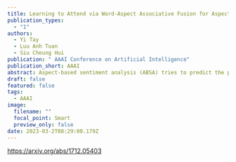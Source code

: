 ```yaml
---
title: Learning to Attend via Word-Aspect Associative Fusion for Aspect-based Sentiment Analysis
publication_types:
  - "1"
authors:
  - Yi Tay
  - Luu Anh Tuan
  - Siu Cheung Hui
publication: " AAAI Conference on Artificial Intelligence"
publication_short: AAAI
abstract: Aspect-based sentiment analysis (ABSA) tries to predict the polarity of a given document with respect to a given aspect entity. While neural network architectures have been successful in predicting the overall polarity of sentences, aspect-specific sentiment analysis still remains as an open problem. In this paper, we propose a novel method for integrating aspect information into the neural model. More specifically, we incorporate aspect information into the neural model by modeling word-aspect relationships. Our novel model, \textit{Aspect Fusion LSTM} (AF-LSTM) learns to attend based on associative relationships between sentence words and aspect which allows our model to adaptively focus on the correct words given an aspect term. This ameliorates the flaws of other state-of-the-art models that utilize naive concatenations to model word-aspect similarity. Instead, our model adopts circular convolution and circular correlation to model the similarity between aspect and words and elegantly incorporates this within a differentiable neural attention framework. Finally, our model is end-to-end differentiable and highly related to convolution-correlation (holographic like) memories. Our proposed neural model achieves state-of-the-art performance on benchmark datasets, outperforming ATAE-LSTM by 4%−5% on average across multiple datasets.
draft: false
featured: false
tags:
  - AAAI
image:
  filename: ""
  focal_point: Smart
  preview_only: false
date: 2023-03-2T08:29:00.179Z
---
```

https://arxiv.org/abs/1712.05403